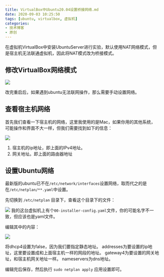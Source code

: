 ```yaml
---
title: VirtualBox中Ubuntu20.04设置桥接网络.md
date: 2020-09-03 10:25:50
tags: [ubuntu, virtualbox, 虚拟机]
categories:
- 技术博客
- 原创
---
```



在虚拟机VirtualBox中安装UbuntuServer进行实验，默认使用NAT网络模式，但是宿主机无法联通虚拟机，因此将NAT模式改为桥接模式。

<!-- more -->
## 修改VirtualBox网络模式
![](https://img-vnote-1251075307.cos.ap-beijing.myqcloud.com/1599100871_20200903103101181_2001375990.png)

改完重启后，如果遇到ubuntu无法联网操作，那么需要手动设置网络。

## 查看宿主机网络

首先我们查看一下宿主机的网络，这里我使用的是Mac，如果你用的其他系统，可能操作和界面不大一样，但我们需要找到如下的信息：

![](https://img-vnote-1251075307.cos.ap-beijing.myqcloud.com/1599100871_20200903103349509_1089900969.png)

1. 宿主机的ip地址，即上面的IPv4地址。
2. 网关地址。即上面的路由器地址

## 设置Ubuntu网络

最新版的ubuntu已不在`/etc/network/interfaces`设置网络，取而代之的是在`/etc/netplan/**.yaml`中设置。

先切换到 `/etc/netplan` 目录下，查看这个目录下的文件：

![](https://img-vnote-1251075307.cos.ap-beijing.myqcloud.com/1599100872_20200903103557158_2077560720.png)
我的这台虚拟机上有个`00-installer-config.yaml`文件，你的可能名字不一致，但应该也是yaml文件。

编辑其中的内容：

![](https://img-vnote-1251075307.cos.ap-beijing.myqcloud.com/1599100872_20200903103836882_1626404467.png)

将dhcp4设置为false，因为我们要指定静态地址。
addresses为要设置的ip地址，这里要设置成和上面宿主机一样的网段的地址。
gateway4为要设置的网关地址，和宿主机网关地址一样。
nameservers为dns地址。

编辑完后保存，然后执行 `sudo netplan apply` 应用设置即可。



